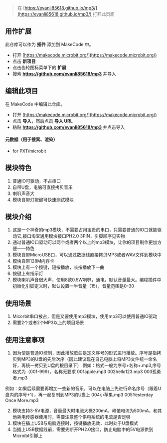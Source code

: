 
> 在 [https://evanli85618.github.io/mp3/](https://evanli85618.github.io/mp3/) 打开此页面

## 用作扩展

此仓库可以作为 **插件** 添加到 MakeCode 中。

* 打开 [https://makecode.microbit.org/](https://makecode.microbit.org/)
* 点击 **新项目**
* 点击齿轮图标菜单下的 **扩展**
* 搜索 **https://github.com/evanli85618/mp3** 并导入

## 编辑此项目

在 MakeCode 中编辑此仓库。

* 打开 [https://makecode.microbit.org/](https://makecode.microbit.org/)
* 点击 **导入**，然后点击 **导入 URL**
* 粘贴 **https://github.com/evanli85618/mp3** 并点击导入

#### 元数据（用于搜索、渲染）

* for PXT/microbit
<script src="https://makecode.com/gh-pages-embed.js"></script><script>makeCodeRender("{{ site.makecode.home_url }}", "{{ site.github.owner_name }}/{{ site.github.repository_name }}");</script>

## 模块特色
1. 普通IO可驱动，不占串口
2. 自带U盘，电脑可直接拷贝音乐
3. 喇叭声音大
4. 模块自带灯按键可快速测试模块

## 模块介绍
1. 这是一个神奇的mp3模块，不需要占用宝贵的串口，只需要普通的IO口就能驱动它,接口淘宝通用模块接口PH2.0 3PIN，引脚顺序见实物
2. 通过普通IO口驱动可以两个或者两个以上的mp3模块，让你的项目制作更加方便——特色
3. 模块自带MicroUSB口，可以通过数据线直接拷贝MP3或者WAV文件到模块中
4. 模块自带128M内存卡
5. 模块上有一个按键，短按播放，长按播放下一曲
6. 按键上有指示灯
7. 模块喇叭声音很大声，使用8欧0.5W喇叭，通电，默认音量最大。编程插件中初始化引脚定义时，默认设置一半音量（15），音量范围是0-30

## 使用场景
1. Micorbit串口被占，但是又要使用mp3模块，使用mp3可以使用普通IO驱动
2. 需要2个或者2个MP3以上的项目场景

## 使用注意事项
1. 因为使是普通IO控制，因此播放歌曲是定义序号的形式进行播放。序号是指拷贝到MP3的U盘的先后次序（因此建议现在自己电脑上将MP3文件统一命名好，再统一拷贝到U盘的根目录下）
   例如：格式一般为序号+名称+.mp3,序号格式为（001-999），名称无要求
   001apple.mp3
   002hello123.mp3
   003孤勇者.mp3

  例如：如果后续需要再增加一些新的音乐，可以在电脑上先进行命名序号（跟着U盘内的序号+1），再一起复制到MP3的U盘上
  004小苹果.mp3
  005Yesterday Once More.mp3

2. 模块支持3-5V电源，音量最大时电流大概200mA，峰值电流为500mA，和其他耗电传感器使用时，需要注意整个供电系统的电流是否足够
3. 模块在插上USB与电脑连接时，按键播放无效，此时处于U盘模式
4. 当插上USB数据线前，需要先断开PH2.0接口，防止电脑中的5V电源供到Microibt引脚上

